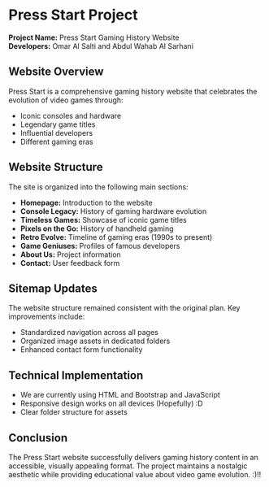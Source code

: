 # Press Start Project

<div class="highlight">
  <strong>Project Name:</strong> Press Start Gaming History Website<br>
  <strong>Developers:</strong> Omar Al Salti and Abdul Wahab Al Sarhani
</div>

## Website Overview

Press Start is a comprehensive gaming history website that celebrates the evolution of video games through:

- Iconic consoles and hardware
- Legendary game titles
- Influential developers
- Different gaming eras

## Website Structure

The site is organized into the following main sections:

- **Homepage:** Introduction to the website
- **Console Legacy:** History of gaming hardware evolution
- **Timeless Games:** Showcase of iconic game titles
- **Pixels on the Go:** History of handheld gaming
- **Retro Evolve:** Timeline of gaming eras (1990s to present)
- **Game Geniuses:** Profiles of famous developers
- **About Us:** Project information
- **Contact:** User feedback form

## Sitemap Updates

The website structure remained consistent with the original plan. Key improvements include:

- Standardized navigation across all pages
- Organized image assets in dedicated folders
- Enhanced contact form functionality

## Technical Implementation
- We are currently using HTML and Bootstrap and JavaScript
- Responsive design works on all devices (Hopefully) :D
- Clear folder structure for assets

## Conclusion

The Press Start website successfully delivers gaming history content in an accessible, visually appealing format. The project maintains a nostalgic aesthetic while providing educational value about video game evolution. :)!!
